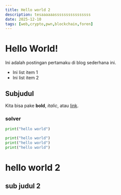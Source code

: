 ```yaml
---
title: Hello world 2
description: tesaaaaaassssssssssssssss
date: 2025-12-10
tags: [web,crypto,pwn,blockchain,foren]
---
```


# Hello World!

Ini adalah postingan pertamaku di blog sederhana ini.

- Ini list item 1
- Ini list item 2

## Subjudul

Kita bisa pake **bold**, *italic*, atau [link](https://vuejs.org).

### solver
```python
print("hello world")

print("hello world")
print("hello world")
print("hello world")
```


# hello world 2

## sub judul 2